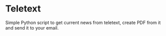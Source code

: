 # Teletext
Simple Python script to get current news from teletext, create PDF from it and send it to your email.
